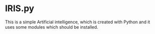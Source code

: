 # IRIS.py
This is a simple Artificial intelligence, which is created with Python and it uses some modules which should be installed.
